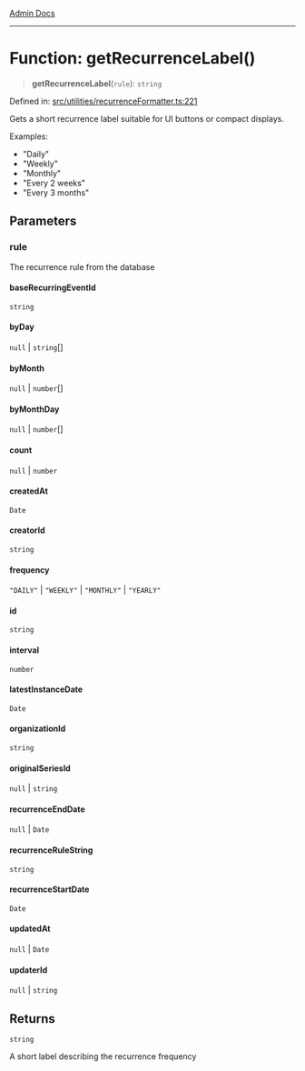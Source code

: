 [Admin Docs](/)

***

# Function: getRecurrenceLabel()

> **getRecurrenceLabel**(`rule`): `string`

Defined in: [src/utilities/recurrenceFormatter.ts:221](https://github.com/Sourya07/talawa-api/blob/ead7a48e0174153214ee7311f8b242ee1c1a12ca/src/utilities/recurrenceFormatter.ts#L221)

Gets a short recurrence label suitable for UI buttons or compact displays.

Examples:
- "Daily"
- "Weekly"
- "Monthly"
- "Every 2 weeks"
- "Every 3 months"

## Parameters

### rule

The recurrence rule from the database

#### baseRecurringEventId

`string`

#### byDay

`null` \| `string`[]

#### byMonth

`null` \| `number`[]

#### byMonthDay

`null` \| `number`[]

#### count

`null` \| `number`

#### createdAt

`Date`

#### creatorId

`string`

#### frequency

`"DAILY"` \| `"WEEKLY"` \| `"MONTHLY"` \| `"YEARLY"`

#### id

`string`

#### interval

`number`

#### latestInstanceDate

`Date`

#### organizationId

`string`

#### originalSeriesId

`null` \| `string`

#### recurrenceEndDate

`null` \| `Date`

#### recurrenceRuleString

`string`

#### recurrenceStartDate

`Date`

#### updatedAt

`null` \| `Date`

#### updaterId

`null` \| `string`

## Returns

`string`

A short label describing the recurrence frequency

